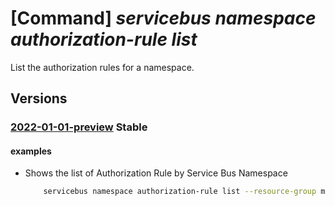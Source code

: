 # [Command] _servicebus namespace authorization-rule list_

List the authorization rules for a namespace.

## Versions

### [2022-01-01-preview](/Resources/mgmt-plane/L3N1YnNjcmlwdGlvbnMve30vcmVzb3VyY2Vncm91cHMve30vcHJvdmlkZXJzL21pY3Jvc29mdC5zZXJ2aWNlYnVzL25hbWVzcGFjZXMve30vYXV0aG9yaXphdGlvbnJ1bGVz/2022-01-01-preview.xml) **Stable**

<!-- mgmt-plane /subscriptions/{}/resourcegroups/{}/providers/microsoft.servicebus/namespaces/{}/authorizationrules 2022-01-01-preview -->

#### examples

- Shows the list of Authorization Rule by Service Bus Namespace
    ```bash
        servicebus namespace authorization-rule list --resource-group myresourcegroup --namespace-name mynamespace
    ```
